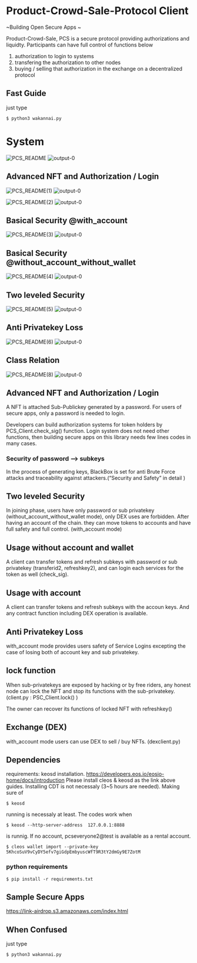 # Product-Crowd-Sale-Protocol Client

~Building Open Secure Apps ~

Product-Crowd-Sale, PCS is a secure protocol providing authorizations and liquidty.
Participants can have full control of functions below

1. authorization to login to systems 
2. transfering the authorization to other nodes 
3. buying / selling that authorization in the exchange on a decentralized protocol

## Fast Guide 
just type
```
$ python3 wakannai.py
```

# System
![PCS_README](https://user-images.githubusercontent.com/5285950/54953921-b871eb00-4f8c-11e9-8a4d-17ff58dd9286.jpg)
![output-0](https://user-images.githubusercontent.com/5285950/54955939-1b19b580-4f92-11e9-8d1e-021adbca5c2c.jpg)

## Advanced NFT and Authorization / Login 
![PCS_README(1)](https://user-images.githubusercontent.com/5285950/54953914-b445cd80-4f8c-11e9-889c-4fc8b36d2ac5.jpg)
![output-0](https://user-images.githubusercontent.com/5285950/54955939-1b19b580-4f92-11e9-8d1e-021adbca5c2c.jpg)

![PCS_README(2)](https://user-images.githubusercontent.com/5285950/54953903-ac862900-4f8c-11e9-8ce4-6c3df7a51bfa.jpg)
![output-0](https://user-images.githubusercontent.com/5285950/54955939-1b19b580-4f92-11e9-8d1e-021adbca5c2c.jpg)

## Basical Security @with_account
![PCS_README(3)](https://user-images.githubusercontent.com/5285950/54953884-a09a6700-4f8c-11e9-8d10-475975824556.jpg)
![output-0](https://user-images.githubusercontent.com/5285950/54955939-1b19b580-4f92-11e9-8d1e-021adbca5c2c.jpg)

## Basical Security @without_account_without_wallet
![PCS_README(4)](https://user-images.githubusercontent.com/5285950/54953828-7f397b00-4f8c-11e9-9dca-23bbfeb8b0ce.jpg)
![output-0](https://user-images.githubusercontent.com/5285950/54955939-1b19b580-4f92-11e9-8d1e-021adbca5c2c.jpg)

## Two leveled Security
![PCS_README(5)](https://user-images.githubusercontent.com/5285950/54953811-78ab0380-4f8c-11e9-9ec4-d9964a1d9858.jpg)
![output-0](https://user-images.githubusercontent.com/5285950/54955939-1b19b580-4f92-11e9-8d1e-021adbca5c2c.jpg)

## Anti Privatekey Loss
![PCS_README(6)](https://user-images.githubusercontent.com/5285950/54953789-6a5ce780-4f8c-11e9-8a60-6a6e64acd577.jpg)
![output-0](https://user-images.githubusercontent.com/5285950/54955939-1b19b580-4f92-11e9-8d1e-021adbca5c2c.jpg)

## Class Relation
![PCS_README(8)](https://user-images.githubusercontent.com/5285950/54953761-5a450800-4f8c-11e9-8327-f335e9119be2.jpg)
![output-0](https://user-images.githubusercontent.com/5285950/54955939-1b19b580-4f92-11e9-8d1e-021adbca5c2c.jpg)


## Advanced NFT and Authorization / Login 

A NFT is attached Sub-Publickey generated by a password. For users of secure apps, only a password is needed to login.  

Developers can build authorization systems for token holders by PCS_Client.check_sig()
function. Login system does not need other functions, then building secure apps on this library needs few lines codes in many cases. 

### Security of password --> subkeys

In the process of generating keys, BlackBox is set for anti Brute Force attacks and traceability against attackers.(“Security and Safety” in detail )  

## Two leveled Security

In joining phase, users have only password or sub privatekey (without_account_without_wallet mode), only DEX uses are forbidden.
After having an account of the chain. they can move tokens to accounts and have full safety and full control. (with_account mode)  

## Usage without account and wallet

A client can transfer tokens and refresh subkeys with password or sub privatekey (transferid2, refreshkey2), and can login each services for the token as well (check_sig).

## Usage with account 

A client can transfer tokens and refresh subkeys with the accoun keys.
And any contract function including DEX operation is available.

## Anti Privatekey Loss

with_account mode provides users safety of Service Logins excepting the case of losing both of account key and sub privatekey.  

## lock function

When sub-privatekeys are exposed by hacking or by free riders, any honest node can lock the NFT and stop its functions with the sub-privatekey. (client.py : PSC_Client.lock() ) 

The owner can recover its functions of locked NFT with refreshkey()

## Exchange (DEX)
with_account mode users can use DEX to sell / buy NFTs. (dexclient.py)


## Dependencies
requirements: keosd installation.
https://developers.eos.io/eosio-home/docs/introduction
Please install cleos & keosd as the link above guides. Installing CDT is not necessaly (3~5 hours are needed). Making sure of 
```
$ keosd 
``` 
running is necessaly at least.
The codes work when 

```
$ keosd --http-server-address  127.0.0.1:8888
```
is runnig. If no account, pcseveryone2@test is available as a rental account.
```
$ cleos wallet import --private-key 5KhcoSuV9vCyDY5efv7giGdpEmbyuscWfT9R3tY2dmGy9E7ZotM
```
### python requirements
```
$ pip install -r requirements.txt
```

## Sample Secure Apps
https://link-airdrop.s3.amazonaws.com/index.html

## When Confused
just type
```
$ python3 wakannai.py
```
